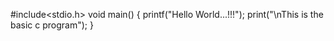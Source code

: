 #include<stdio.h>
void main()
{
printf("Hello World...!!!");
print("\nThis is the basic c program");
}
